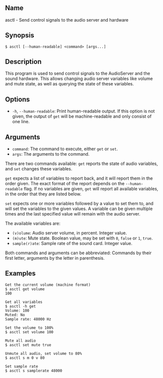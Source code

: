 ## Name

asctl - Send control signals to the audio server and hardware

## Synopsis

```**sh
$ asctl [--human-readable] <command> [args...]
```

## Description

This program is used to send control signals to the AudioServer and the sound hardware. This allows changing audio server variables like volume and mute state, as well as querying the state of these variables.

## Options

-   `-h`, `--human-readable`: Print human-readable output. If this option is not given, the output of `get` will be machine-readable and only consist of one line.

## Arguments

-   `command`: The command to execute, either `get` or `set`.
-   `args`: The arguments to the command.

There are two commands available: `get` reports the state of audio variables, and `set` changes these variables.

`get` expects a list of variables to report back, and it will report them in the order given. The exact format of the report depends on the `--human-readable` flag. If no variables are given, `get` will report all available variables, in the order that they are listed below.

`set` expects one or more variables followed by a value to set them to, and will set the variables to the given values. A variable can be given multiple times and the last specified value will remain with the audio server.

The available variables are:

-   `(v)olume`: Audio server volume, in percent. Integer value.
-   `(m)ute`: Mute state. Boolean value, may be set with `0`, `false` or `1`, `true`.
-   `sample(r)ate`: Sample rate of the sound card. Integer value.

Both commands and arguments can be abbreviated: Commands by their first letter, arguments by the letter in parenthesis.

## Examples

```**sh
Get the current volume (machine format)
$ asctl get volume
100

Get all variables
$ asctl -h get
Volume: 100
Muted: No
Sample rate: 48000 Hz

Set the volume to 100%
$ asctl set volume 100

Mute all audio
$ asctl set mute true

Unmute all audio, set volume to 80%
$ asctl s m 0 v 80

Set sample rate
$ asctl s samplerate 48000
```

